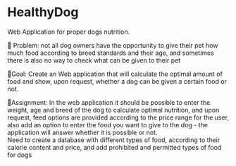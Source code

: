 # HealthyDog

Web Application for proper dogs nutrition.

🦴 Problem: not all dog owners have the opportunity to give their pet how much food according to breed standards and their age, and sometimes there is also no way to check what can be given to their pet

🦴Goal: Create an Web application that will calculate the optimal amount of food and show, upon request, whether a dog can be given a certain food or not.

🦴Assignment: In the web application it should be possible to enter the weight, age and breed of the dog to calculate optimal nutrition, and upon request, feed options are provided according to the price range for the user, 
also add an option to enter the food you want to give to the dog - the application will answer whether it is possible or not.  
Need to create a database with different types of food, according to their calorie content and price, and add prohibited and permitted types of food for dogs
